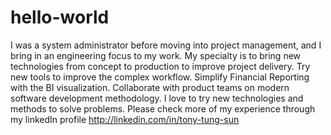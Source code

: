 # hello-world
I was a system administrator before moving into project management, and I bring in an engineering focus to my work. My specialty is to bring new technologies from concept to production to improve project delivery. Try new tools to improve the complex workflow. Simplify Financial Reporting with the BI visualization. Collaborate with product teams on modern software development methodology. I love to try new technologies and methods to solve problems.
Please check more of my experience through my linkedIn profile http://linkedin.com/in/tony-tung-sun
